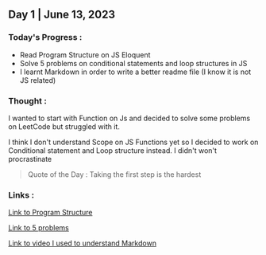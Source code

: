## Day 1 | June 13, 2023
 
### Today's Progress :
- Read Program Structure on JS Eloquent
- Solve 5 problems on conditional statements and loop structures in JS
- I learnt Markdown in order to write a better readme file (I know it is not JS related)

### Thought : 

I wanted to start with Function on Js and decided to solve some problems on LeetCode but struggled with it. 

I think I don't understand Scope on JS Functions yet so I decided to work on Conditional statement and Loop structure instead. I didn't won't procrastinate

> Quote of the Day : Taking the first step is the hardest

### Links :
[Link to Program Structure](https://eloquentjavascript.net/02_program_structure.html)

[Link to 5 problems](https://www.w3resource.com/javascript-exercises/javascript-conditional-statements-and-loops-exercises.php)

[Link to video I used to understand Markdown](https://www.youtube.com/watch?v=pTCROLZLhDM)